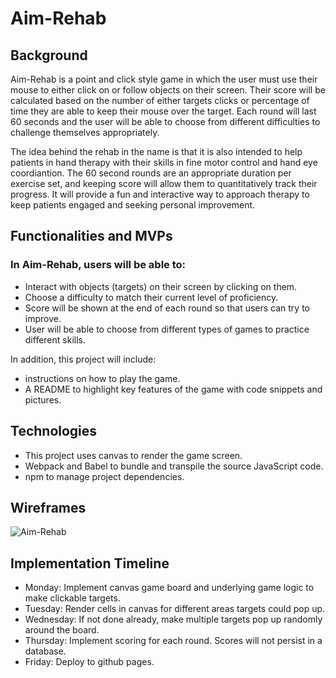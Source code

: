 # Aim-Rehab

## Background

Aim-Rehab is a point and click style game in which the user must use their mouse to either click on or follow objects on their screen. Their score will be calculated based on the number of either targets clicks or percentage of time they are able to keep their mouse over the target. Each round will last 60 seconds and the user will be able to choose from different difficulties to challenge themselves appropriately. 

The idea behind the rehab in the name is that it is also intended to help patients in hand therapy with their skills in fine motor control and hand eye coordiantion. The 60 second rounds are an appropriate duration per exercise set, and keeping score will allow them to quantitatively track their progress. It will provide a fun and interactive way to approach therapy to keep patients engaged and seeking personal improvement.

## Functionalities and MVPs

### In Aim-Rehab, users will be able to:
* Interact with objects (targets) on their screen by clicking on them.
* Choose a difficulty to match their current level of proficiency.
* Score will be shown at the end of each round so that users can try to improve.
* User will be able to choose from different types of games to practice different skills.

In addition, this project will include:
* instructions on how to play the game.
* A README to highlight key features of the game with code snippets and pictures.

## Technologies
* This project uses canvas to render the game screen.
* Webpack and Babel to bundle and transpile the source JavaScript code.
* npm to manage project dependencies.

## Wireframes
![Aim-Rehab](https://user-images.githubusercontent.com/79271412/127004849-301e6299-cb3d-4c82-b5bd-0ccec8cb6a17.png)

## Implementation Timeline
* Monday: Implement canvas game board and underlying game logic to make clickable targets.
* Tuesday: Render cells in canvas for different areas targets could pop up.
* Wednesday: If not done already, make multiple targets pop up randomly around the board.
* Thursday: Implement scoring for each round. Scores will not persist in a database.
* Friday: Deploy to github pages.
